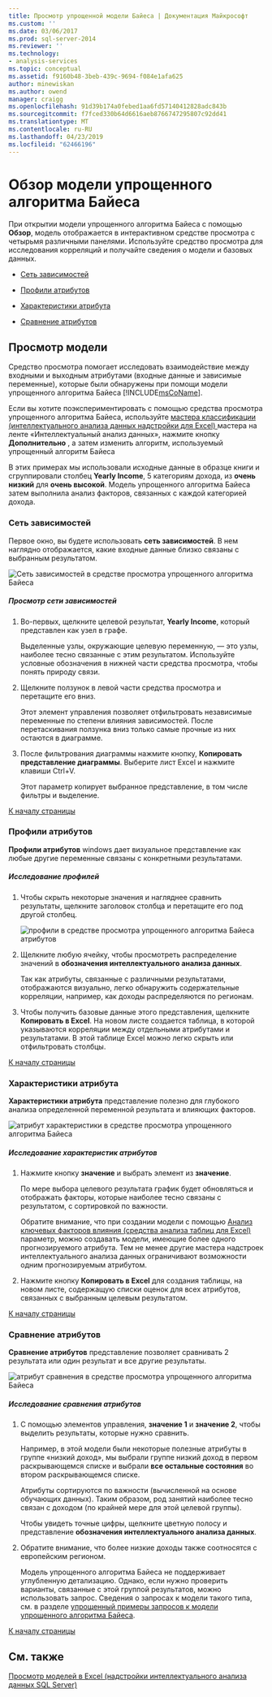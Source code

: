 ```yaml
---
title: Просмотр упрощенной модели Байеса | Документация Майкрософт
ms.custom: ''
ms.date: 03/06/2017
ms.prod: sql-server-2014
ms.reviewer: ''
ms.technology:
- analysis-services
ms.topic: conceptual
ms.assetid: f9160b48-3beb-439c-9694-f084e1afa625
author: minewiskan
ms.author: owend
manager: craigg
ms.openlocfilehash: 91d39b174a0febed1aa6fd57140412828adc843b
ms.sourcegitcommit: f7fced330b64d6616aeb8766747295807c92dd41
ms.translationtype: MT
ms.contentlocale: ru-RU
ms.lasthandoff: 04/23/2019
ms.locfileid: "62466196"
---
```

# <a name="browsing-a-naive-bayes-model"></a>Обзор модели упрощенного алгоритма Байеса
  При открытии модели упрощенного алгоритма Байеса с помощью **Обзор**, модель отображается в интерактивном средстве просмотра с четырьмя различными панелями. Используйте средство просмотра для исследования корреляций и получайте сведения о модели и базовых данных.  
  
-   [Сеть зависимостей](#bkmk_DepNet)  
  
-   [Профили атрибутов](#bkmk_AttProf)  
  
-   [Характеристики атрибута](#bkmk_AttChar)  
  
-   [Сравнение атрибутов](#bkmk_AttDisc)  
  
##  <a name="BKMK_Tabs"></a> Просмотр модели  
 Средство просмотра помогает исследовать взаимодействие между входными и выходным атрибутами (входные данные и зависимые переменные), которые были обнаружены при помощи модели упрощенного алгоритма Байеса [!INCLUDE[msCoName](../includes/msconame-md.md)].  
  
 Если вы хотите поэкспериментировать с помощью средства просмотра упрощенного алгоритма Байеса, используйте [мастера классификации &#40;интеллектуального анализа данных надстройки для Excel&#41; ](classify-wizard-data-mining-add-ins-for-excel.md) мастера на ленте «Интеллектуальный анализ данных», нажмите кнопку **Дополнительно** , а затем изменить алгоритм, используемый упрощенный алгоритм Байеса  
  
 В этих примерах мы использовали исходные данные в образце книги и сгруппировали столбец **Yearly Income**, 5 категориям дохода, из **очень низкий** для **очень высокой**. Модель упрощенного алгоритма Байеса затем выполнила анализ факторов, связанных с каждой категорией дохода.  
  
###  <a name="bkmk_DepNet"></a> Сеть зависимостей  
 Первое окно, вы будете использовать **сеть зависимостей**. В нем наглядно отображается, какие входные данные близко связаны с выбранным результатом.  
  
 ![Сеть зависимостей в средстве просмотра упрощенного алгоритма Байеса](media/dm13-nb.gif "сеть зависимостей в средстве просмотра упрощенного алгоритма Байеса")  
  
##### <a name="explore-the-dependency-network"></a>Просмотр сети зависимостей  
  
1.  Во-первых, щелкните целевой результат, **Yearly Income**, который представлен как узел в графе.  
  
     Выделенные узлы, окружающие целевую переменную, — это узлы, наиболее тесно связанные с этим результатом. Используйте условные обозначения в нижней части средства просмотра, чтобы понять природу связи.  
  
2.  Щелкните ползунок в левой части средства просмотра и перетащите его вниз.  
  
     Этот элемент управления позволяет отфильтровать независимые переменные по степени влияния зависимостей. После перетаскивания ползунка вниз только самые прочные из них остаются в диаграмме.  
  
3.  После фильтрования диаграммы нажмите кнопку, **Копировать представление диаграммы**. Выберите лист Excel и нажмите клавиши Ctrl+V.  
  
     Этот параметр копирует выбранное представление, в том числе фильтры и выделение.  
  
 [К началу страницы](#BKMK_Tabs)  
  
###  <a name="bkmk_AttProf"></a> Профили атрибутов  
 **Профили атрибутов** windows дает визуальное представление как любые другие переменные связаны с конкретными результатами.  
  
##### <a name="explore-the-profiles"></a>Исследование профилей  
  
1.  Чтобы скрыть некоторые значения и нагляднее сравнить результаты, щелкните заголовок столбца и перетащите его под другой столбец.  
  
     ![профили в средстве просмотра упрощенного алгоритма Байеса атрибутов](media/dm13-nb-attprof.gif "атрибут профилей в средстве просмотра упрощенного алгоритма Байеса")  
  
2.  Щелкните любую ячейку, чтобы просмотреть распределение значений в **обозначения интеллектуального анализа данных**.  
  
     Так как атрибуты, связанные с различными результатами, отображаются визуально, легко обнаружить содержательные корреляции, например, как доходы распределяются по регионам.  
  
3.  Чтобы получить базовые данные этого представления, щелкните **Копировать в Excel**. На новом листе создается таблица, в которой указываются корреляции между отдельными атрибутами и результатами. В этой таблице Excel можно легко скрыть или отфильтровать столбцы.  
  
 [К началу страницы](#BKMK_Tabs)  
  
###  <a name="bkmk_AttChar"></a> Характеристики атрибута  
 **Характеристики атрибута** представление полезно для глубокого анализа определенной переменной результата и влияющих факторов.  
  
 ![атрибут характеристики в средстве просмотра упрощенного алгоритма Байеса](media/dm13-nb-viewer.gif "атрибут характеристики в средстве просмотра упрощенного алгоритма Байеса")  
  
##### <a name="explore-the-attribute-characteristics"></a>Исследование характеристик атрибутов  
  
1.  Нажмите кнопку **значение** и выбрать элемент из **значение**.  
  
     По мере выбора целевого результата график будет обновляться и отображать факторы, которые наиболее тесно связаны с результатом, с сортировкой по важности.  
  
     Обратите внимание, что при создании модели с помощью [Анализ ключевых факторов влияния &#40;средства анализа таблиц для Excel&#41; ](analyze-key-influencers-table-analysis-tools-for-excel.md) параметр, можно создавать модели, имеющие более одного прогнозируемого атрибута. Тем не менее другие мастера надстроек интеллектуального анализа данных ограничивают возможности одним прогнозируемым атрибутом.  
  
2.  Нажмите кнопку **Копировать в Excel** для создания таблицы, на новом листе, содержащую списки оценок для всех атрибутов, связанных с выбранным целевым результатом.  
  
 [К началу страницы](#BKMK_Tabs)  
  
###  <a name="bkmk_AttDisc"></a> Сравнение атрибутов  
 **Сравнение атрибутов** представление позволяет сравнивать 2 результата или один результат и все другие результаты.  
  
 ![атрибут сравнения в средстве просмотра упрощенного алгоритма Байеса](media/dm13-nb-attdisc.gif "атрибут сравнения в средстве просмотра упрощенного алгоритма Байеса")  
  
##### <a name="explore-attribute-discrimination"></a>Исследование сравнения атрибутов  
  
1.  С помощью элементов управления, **значение 1** и **значение 2**, чтобы выделить результаты, которые нужно сравнить.  
  
     Например, в этой модели были некоторые полезные атрибуты в группе «низкий доход», мы выбрали группе низкий доход в первом раскрывающемся списке и выбрали **все остальные состояния** во втором раскрывающемся списке.  
  
     Атрибуты сортируются по важности (вычисленной на основе обучающих данных). Таким образом, род занятий наиболее тесно связан с доходом (по крайней мере для этой целевой группы).  
  
     Чтобы увидеть точные цифры, щелкните цветную полосу и представление **обозначения интеллектуального анализа данных**.  
  
2.  Обратите внимание, что более низкие доходы также соотносятся с европейским регионом.  
  
     Модель упрощенного алгоритма Байеса не поддерживает углубленную детализацию. Однако, если нужно проверить варианты, связанные с этой группой результатов, можно использовать запрос. Сведения о запросах к модели такого типа, см. в разделе [упрощенный примеры запросов к модели упрощенного алгоритма Байеса](data-mining/naive-bayes-model-query-examples.md).  
  
 [К началу страницы](#BKMK_Tabs)  
  
## <a name="see-also"></a>См. также  
 [Просмотр моделей в Excel &#40;надстройки интеллектуального анализа данных SQL Server&#41;](browsing-models-in-excel-sql-server-data-mining-add-ins.md)  
  
  
